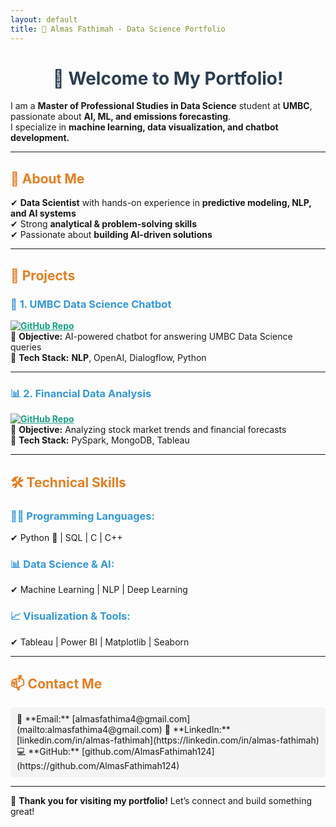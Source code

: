 ```yaml
---
layout: default
title: 🚀 Almas Fathimah - Data Science Portfolio
---
```


<style>
/* Center the main heading */
h1 {
    text-align: center;
    color: #2c3e50;
}

/* Style sections */
h2 {
    color: #e67e22;
}

h3 {
    color: #3498db;
}

/* Customize project links */
a {
    color: #16a085;
    font-weight: bold;
}

/* Contact section */
.contact {
    background-color: #f4f4f4;
    padding: 10px;
    border-radius: 5px;
}
</style>

# 🚀 **Welcome to My Portfolio!**  
I am a **Master of Professional Studies in Data Science** student at **UMBC**, passionate about **AI, ML, and emissions forecasting**.  
I specialize in **machine learning, data visualization, and chatbot development.**  

---

## 🎯 **About Me**  
✔ **Data Scientist** with hands-on experience in **predictive modeling, NLP, and AI systems**  
✔ Strong **analytical & problem-solving skills**  
✔ Passionate about **building AI-driven solutions**  

---

## 📌 **Projects**  

### 🤖 **1. UMBC Data Science Chatbot**  
[![GitHub Repo](https://img.shields.io/badge/GitHub-Chatbot-blue?style=flat-square&logo=github)](https://github.com/yourrepo)  
📌 **Objective:** AI-powered chatbot for answering UMBC Data Science queries  
📌 **Tech Stack:** **NLP**, OpenAI, Dialogflow, Python  

---

### 📊 **2. Financial Data Analysis**  
[![GitHub Repo](https://img.shields.io/badge/GitHub-Finance%20Analysis-blue?style=flat-square&logo=github)](https://github.com/yourrepo)  
📌 **Objective:** Analyzing stock market trends and financial forecasts  
📌 **Tech Stack:** PySpark, MongoDB, Tableau  

---

## 🛠 **Technical Skills**  
### 👩‍💻 **Programming Languages:**  
✔ Python 🐍 | SQL | C | C++  

### 📊 **Data Science & AI:**  
✔ Machine Learning | NLP | Deep Learning  

### 📈 **Visualization & Tools:**  
✔ Tableau | Power BI | Matplotlib | Seaborn  

---

## 📫 **Contact Me**  
<div class="contact">
📧 **Email:** [almasfathima4@gmail.com](mailto:almasfathima4@gmail.com)  
🔗 **LinkedIn:** [linkedin.com/in/almas-fathimah](https://linkedin.com/in/almas-fathimah)  
💻 **GitHub:** [github.com/AlmasFathimah124](https://github.com/AlmasFathimah124)  
</div>

---

🚀 **Thank you for visiting my portfolio!** Let’s connect and build something great!  
